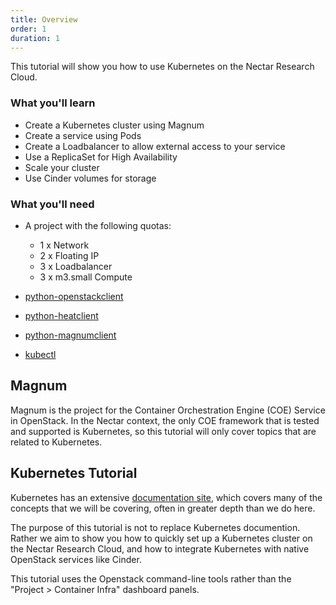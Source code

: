 ```yaml
---
title: Overview
order: 1
duration: 1
---
```


This tutorial will show you how to use Kubernetes on the Nectar Research Cloud.

### What you'll learn

- Create a Kubernetes cluster using Magnum
- Create a service using Pods
- Create a Loadbalancer to allow external access to your service
- Use a ReplicaSet for High Availability
- Scale your cluster
- Use Cinder volumes for storage

### What you'll need

- A project with the following quotas:

    - 1 x Network
    - 2 x Floating IP
    - 3 x Loadbalancer
    - 3 x m3.small Compute

- [python-openstackclient](https://pypi.org/project/python-openstackclient/)
- [python-heatclient](https://pypi.org/project/python-heatclient/)
- [python-magnumclient](https://pypi.org/project/python-magnumclient/)
- [kubectl](https://kubernetes.io/docs/tasks/tools/install-kubectl/)

## Magnum

Magnum is the project for the Container Orchestration Engine (COE) Service in
OpenStack.  In the Nectar context, the only COE framework that is tested and
supported is Kubernetes, so this tutorial will only cover topics that are
related to Kubernetes.


## Kubernetes Tutorial

Kubernetes has an extensive [documentation
site](https://kubernetes.io/docs/concepts/), which covers many of the
concepts that we will be covering, often in greater depth than we do here.

The purpose of this tutorial is not to replace Kubernetes documention.
Rather we aim to show you how to quickly set up a Kubernetes cluster on
the Nectar Research Cloud, and how to integrate Kubernetes with native
OpenStack services like Cinder.

This tutorial uses the Openstack command-line tools rather than the
"Project > Container Infra" dashboard panels.
